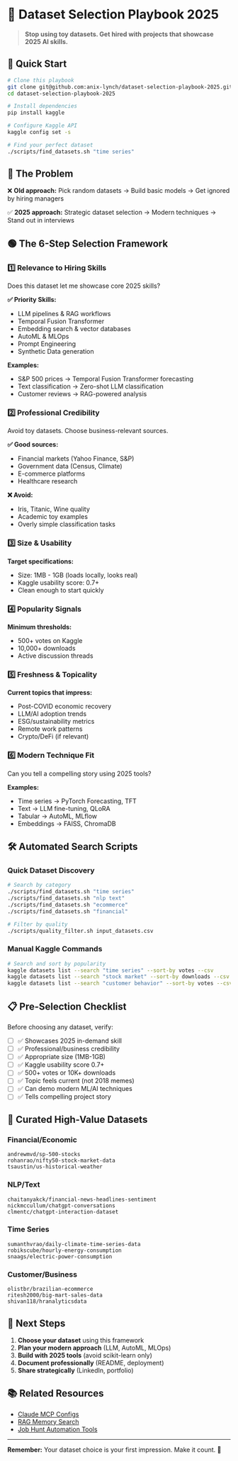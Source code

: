 # 🎯 Dataset Selection Playbook 2025

> **Stop using toy datasets. Get hired with projects that showcase 2025 AI skills.**

## 🚀 Quick Start

```bash
# Clone this playbook
git clone git@github.com:anix-lynch/dataset-selection-playbook-2025.git
cd dataset-selection-playbook-2025

# Install dependencies 
pip install kaggle

# Configure Kaggle API
kaggle config set -s

# Find your perfect dataset
./scripts/find_datasets.sh "time series"
```

## 🎯 The Problem

❌ **Old approach:** Pick random datasets → Build basic models → Get ignored by hiring managers

✅ **2025 approach:** Strategic dataset selection → Modern techniques → Stand out in interviews

## 🟢 The 6-Step Selection Framework

### 1️⃣ **Relevance to Hiring Skills**
Does this dataset let me showcase core 2025 skills?

**✅ Priority Skills:**
- LLM pipelines & RAG workflows
- Temporal Fusion Transformer
- Embedding search & vector databases
- AutoML & MLOps
- Prompt Engineering
- Synthetic Data generation

**Examples:**
- S&P 500 prices → Temporal Fusion Transformer forecasting
- Text classification → Zero-shot LLM classification
- Customer reviews → RAG-powered analysis

### 2️⃣ **Professional Credibility**
Avoid toy datasets. Choose business-relevant sources.

**✅ Good sources:**
- Financial markets (Yahoo Finance, S&P)
- Government data (Census, Climate)
- E-commerce platforms
- Healthcare research

**❌ Avoid:**
- Iris, Titanic, Wine quality
- Academic toy examples
- Overly simple classification tasks

### 3️⃣ **Size & Usability**
**Target specifications:**
- Size: 1MB - 1GB (loads locally, looks real)
- Kaggle usability score: 0.7+
- Clean enough to start quickly

### 4️⃣ **Popularity Signals**
**Minimum thresholds:**
- 500+ votes on Kaggle
- 10,000+ downloads
- Active discussion threads

### 5️⃣ **Freshness & Topicality**
**Current topics that impress:**
- Post-COVID economic recovery
- LLM/AI adoption trends
- ESG/sustainability metrics
- Remote work patterns
- Crypto/DeFi (if relevant)

### 6️⃣ **Modern Technique Fit**
Can you tell a compelling story using 2025 tools?

**Examples:**
- Time series → PyTorch Forecasting, TFT
- Text → LLM fine-tuning, QLoRA
- Tabular → AutoML, MLflow
- Embeddings → FAISS, ChromaDB

## 🛠️ Automated Search Scripts

### Quick Dataset Discovery
```bash
# Search by category
./scripts/find_datasets.sh "time series"
./scripts/find_datasets.sh "nlp text"
./scripts/find_datasets.sh "ecommerce"
./scripts/find_datasets.sh "financial"

# Filter by quality
./scripts/quality_filter.sh input_datasets.csv
```

### Manual Kaggle Commands
```bash
# Search and sort by popularity
kaggle datasets list --search "time series" --sort-by votes --csv
kaggle datasets list --search "stock market" --sort-by downloads --csv
kaggle datasets list --search "customer behavior" --sort-by votes --csv
```

## 📋 Pre-Selection Checklist

Before choosing any dataset, verify:

- [ ] ✅ Showcases 2025 in-demand skill
- [ ] ✅ Professional/business credibility
- [ ] ✅ Appropriate size (1MB-1GB)
- [ ] ✅ Kaggle usability score 0.7+
- [ ] ✅ 500+ votes or 10K+ downloads
- [ ] ✅ Topic feels current (not 2018 memes)
- [ ] ✅ Can demo modern ML/AI techniques
- [ ] ✅ Tells compelling project story

## 🎯 Curated High-Value Datasets

### **Financial/Economic**
```
andrewmvd/sp-500-stocks
rohanrao/nifty50-stock-market-data
tsaustin/us-historical-weather
```

### **NLP/Text**
```
chaitanyakck/financial-news-headlines-sentiment
nickmccullum/chatgpt-conversations
clmentc/chatgpt-interaction-dataset
```

### **Time Series**
```
sumanthvrao/daily-climate-time-series-data
robikscube/hourly-energy-consumption
snaags/electric-power-consumption
```

### **Customer/Business**
```
olistbr/brazilian-ecommerce
ritesh2000/big-mart-sales-data
shivan118/hranalyticsdata
```

## 🚀 Next Steps

1. **Choose your dataset** using this framework
2. **Plan your modern approach** (LLM, AutoML, MLOps)
3. **Build with 2025 tools** (avoid scikit-learn only)
4. **Document professionally** (README, deployment)
5. **Share strategically** (LinkedIn, portfolio)

## 📚 Related Resources

- [Claude MCP Configs](https://github.com/anix-lynch/claude-mcp-configs)
- [RAG Memory Search](https://github.com/anix-lynch/claude-rag-memory-search)
- [Job Hunt Automation Tools](https://github.com/anix-lynch/)

---

**Remember:** Your dataset choice is your first impression. Make it count. 🎯